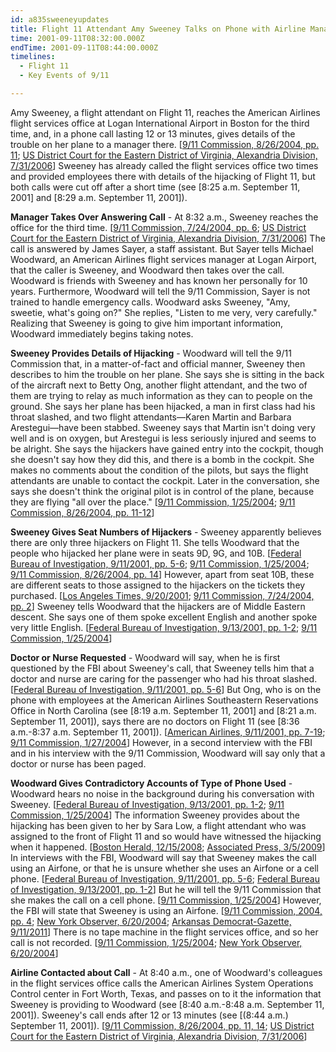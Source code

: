 ```yaml
---
id: a835sweeneyupdates
title: Flight 11 Attendant Amy Sweeney Talks on Phone with Airline Manager at Logan Airport, Gives Details of Hijacking
time: 2001-09-11T08:32:00.000Z
endTime: 2001-09-11T08:44:00.000Z
timelines:
  - Flight 11
  - Key Events of 9/11

---
```


<!-- ![Michael Woodward.](http://cdn.historycommons.org/images/events/Michael_Woodward_2050081722-9060.jpg)Michael Woodward. *[Source: Discovery Channel]* -->

Amy Sweeney, a flight attendant on Flight 11, reaches the American Airlines flight services office at Logan International Airport in Boston for the third time, and, in a phone call lasting 12 or 13 minutes, gives details of the trouble on her plane to a manager there. [[9/11 Commission, 8/26/2004, pp. 11][1]; [US District Court for the Eastern District of Virginia, Alexandria Division, 7/31/2006][2]] Sweeney has already called the flight services office two times and provided employees there with details of the hijacking of Flight 11, but both calls were cut off after a short time (see [8:25 a.m. September 11, 2001] and [8:29 a.m. September 11, 2001]).

**Manager Takes Over Answering Call** - At 8:32 a.m., Sweeney reaches the office for the third time. [[9/11 Commission, 7/24/2004, pp. 6][3]; [US District Court for the Eastern District of Virginia, Alexandria Division, 7/31/2006][2]] The call is answered by James Sayer, a staff assistant. But Sayer tells Michael Woodward, an American Airlines flight services manager at Logan Airport, that the caller is Sweeney, and Woodward then takes over the call. Woodward is friends with Sweeney and has known her personally for 10 years. Furthermore, Woodward will tell the 9/11 Commission, Sayer is not trained to handle emergency calls. Woodward asks Sweeney, "Amy, sweetie, what's going on?" She replies, "Listen to me very, very carefully." Realizing that Sweeney is going to give him important information, Woodward immediately begins taking notes.

**Sweeney Provides Details of Hijacking** - Woodward will tell the 9/11 Commission that, in a matter-of-fact and official manner, Sweeney then describes to him the trouble on her plane. She says she is sitting in the back of the aircraft next to Betty Ong, another flight attendant, and the two of them are trying to relay as much information as they can to people on the ground. She says her plane has been hijacked, a man in first class had his throat slashed, and two flight attendants&mdash;Karen Martin and Barbara Arestegui&mdash;have been stabbed. Sweeney says that Martin isn't doing very well and is on oxygen, but Arestegui is less seriously injured and seems to be alright. She says the hijackers have gained entry into the cockpit, though she doesn't say how they did this, and there is a bomb in the cockpit. She makes no comments about the condition of the pilots, but says the flight attendants are unable to contact the cockpit. Later in the conversation, she says she doesn't think the original pilot is in control of the plane, because they are flying "all over the place." [[9/11 Commission, 1/25/2004][4]; [9/11 Commission, 8/26/2004, pp. 11-12][1]]

**Sweeney Gives Seat Numbers of Hijackers** - Sweeney apparently believes there are only three hijackers on Flight 11. She tells Woodward that the people who hijacked her plane were in seats 9D, 9G, and 10B. [[Federal Bureau of Investigation, 9/11/2001, pp. 5-6][5]; [9/11 Commission, 1/25/2004][4]; [9/11 Commission, 8/26/2004, pp. 14][1]] However, apart from seat 10B, these are different seats to those assigned to the hijackers on the tickets they purchased. [[Los Angeles Times, 9/20/2001][6]; [9/11 Commission, 7/24/2004, pp. 2][7]] Sweeney tells Woodward that the hijackers are of Middle Eastern descent. She says one of them spoke excellent English and another spoke very little English. [[Federal Bureau of Investigation, 9/13/2001, pp. 1-2][5]; [9/11 Commission, 1/25/2004][4]]

**Doctor or Nurse Requested** - Woodward will say, when he is first questioned by the FBI about Sweeney's call, that Sweeney tells him that a doctor and nurse are caring for the passenger who had his throat slashed. [[Federal Bureau of Investigation, 9/11/2001, pp. 5-6][5]] But Ong, who is on the phone with employees at the American Airlines Southeastern Reservations Office in North Carolina (see [8:19 a.m. September 11, 2001] and [8:21 a.m. September 11, 2001]), says there are no doctors on Flight 11 (see [8:36 a.m.-8:37 a.m. September 11, 2001]). [[American Airlines, 9/11/2001, pp. 7-19][8]; [9/11 Commission, 1/27/2004][9]] However, in a second interview with the FBI and in his interview with the 9/11 Commission, Woodward will say only that a doctor or nurse has been paged.

**Woodward Gives Contradictory Accounts of Type of Phone Used** - Woodward hears no noise in the background during his conversation with Sweeney. [[Federal Bureau of Investigation, 9/13/2001, pp. 1-2][5]; [9/11 Commission, 1/25/2004][4]] The information Sweeney provides about the hijacking has been given to her by Sara Low, a flight attendant who was assigned to the front of Flight 11 and so would have witnessed the hijacking when it happened. [[Boston Herald, 12/15/2008][10]; [Associated Press, 3/5/2009][11]] In interviews with the FBI, Woodward will say that Sweeney makes the call using an Airfone, or that he is unsure whether she uses an Airfone or a cell phone. [[Federal Bureau of Investigation, 9/11/2001, pp. 5-6][5]; [Federal Bureau of Investigation, 9/13/2001, pp. 1-2][5]] But he will tell the 9/11 Commission that she makes the call on a cell phone. [[9/11 Commission, 1/25/2004][4]] However, the FBI will state that Sweeney is using an Airfone. [[9/11 Commission, 2004, pp. 4][12]; [New York Observer, 6/20/2004][13]; [Arkansas Democrat-Gazette, 9/11/2011][14]] There is no tape machine in the flight services office, and so her call is not recorded. [[9/11 Commission, 1/25/2004][4]; [New York Observer, 6/20/2004][13]]

**Airline Contacted about Call** - At 8:40 a.m., one of Woodward's colleagues in the flight services office calls the American Airlines System Operations Control center in Fort Worth, Texas, and passes on to it the information that Sweeney is providing to Woodward (see [8:40 a.m.-8:48 a.m. September 11, 2001]). Sweeney's call ends after 12 or 13 minutes (see [(8:44 a.m.) September 11, 2001]). [[9/11 Commission, 8/26/2004, pp. 11, 14][1]; [US District Court for the Eastern District of Virginia, Alexandria Division, 7/31/2006][2]]

[1]: https://www.hsdl.org/?view&did=484625
[2]: http://www.vaed.uscourts.gov/notablecases/moussaoui/exhibits/prosecution/flights/P200055.html
[3]: https://web.archive.org/web/20041020144854/http://www.decloah.com/mirrors/9-11/911_Report.txt
[4]: https://nara-media-001.s3.amazonaws.com/arcmedia/9-11/MFR/t-0148-911MFR-00013.pdf
[5]: https://www.scribd.com/document/18775594/T7-B10-FBI-302s-Olsen-Fdr-302s-Re-Michael-Woodward-372
[6]: https://www.latimes.com/archives/la-xpm-2001-sep-20-mn-47829-story.html
[7]: https://web.archive.org/web/20041020144854/http://www.decloah.com/mirrors/9-11/911_Report.txt
[8]: https://www.scribd.com/document/13499778/T7-B13-AA-Phone-Transcripts-Fdr-AA-11-Calls-Kean-Commission-Transcripts
[9]: http://govinfo.library.unt.edu/911/hearings/hearing7/witness_gonzalez.pdf
[10]: https://web.archive.org/web/20090131225142/http:/www.bostonherald.com/news/regional/view/2008_12_15_3_victims__kin_demand_9_11_justice/srvc=home&position=0
[11]: https://web.archive.org/web/20160517033612/http://www.foxnews.com/story/2009/03/05/mediator-confirms-nearly-all-11-lawsuits-settled-for-half-billion-dollars.html
[12]: https://www.scribd.com/document/17336446/T8-B8-Miles-Kara-Docs-3-Timelines-Fdr-On-Top-Various-Timelines-Media-Time-Lines-1st-Pgs-for-Reference
[13]: https://observer.com/2004/06/911-tapes-reveal-ground-personnel-muffled-attacks/
[14]: https://www.arkansasonline.com/news/2011/sep/11/shes-there-my-thoughts-20110911/
